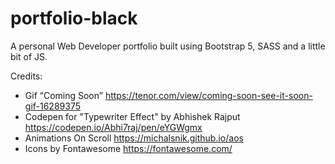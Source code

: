 # portfolio-black
A personal Web Developer portfolio built using Bootstrap 5, SASS and a little bit of JS.

Credits:
- Gif “Coming Soon” https://tenor.com/view/coming-soon-see-it-soon-gif-16289375
- Codepen for "Typewriter Effect" by Abhishek Rajput https://codepen.io/Abhi7raj/pen/eYGWgmx
- Animations On Scroll https://michalsnik.github.io/aos
- Icons by Fontawesome https://fontawesome.com/
